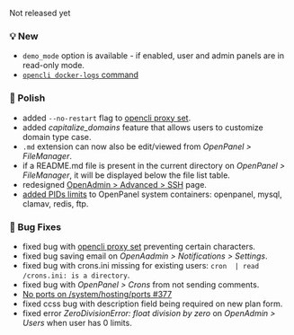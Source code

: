 Not released yet

### 💡 New
- `demo_mode` option is available - if enabled, user and admin panels are in read-only mode.
- [`opencli docker-logs` command](https://dev.openpanel.com/cli/docker.html#logs)

### 💅 Polish
- added `--no-restart` flag to [opencli proxy set](https://dev.openpanel.com/cli/proxy.html).
- added *capitalize_domains* feature that allows users to customize domain type case.
- `.md` extension can now also be edit/viewed from *OpenPanel > FileManager*.
- if a README.md file is present in the current directory on *OpenPanel > FileManager*, it will be displayed below the file list table.
- redesigned [OpenAdmin > Advanced > SSH](/docs/admin/server/ssh/) page.
- [added PIDs limits](https://github.com/stefanpejcic/openpanel-configuration/commit/68ab55dc558365a0a115a2205a02beb559315473) to OpenPanel system containers: openpanel, mysql, clamav, redis, ftp.

### 🐛 Bug Fixes
- fixed bug with [opencli proxy set](https://dev.openpanel.com/cli/proxy.html) preventing certain characters.
- fixed bug saving email on *OpenAadmin > Notifications > Settings*.
- fixed bug with crons.ini missing for existing users: `cron  | read /crons.ini: is a directory`.
- fixed bug with *OpenPanel > Crons* from not sending comments.
- [No ports on /system/hosting/ports #377](https://github.com/stefanpejcic/OpenPanel/issues/377)
- fixed ccss bug with description field being required on new plan form.
- fixed error *ZeroDivisionError: float division by zero* on *OpenAdmin > Users* when user has 0 limits.
